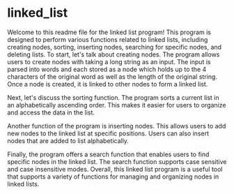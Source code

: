 # linked_list

Welcome to this readme file for the linked list program! This program is designed to perform various functions related to linked lists, including creating nodes, sorting, inserting nodes, searching for specific nodes, and deleting lists. To start, let's talk about creating nodes. The program allows users to create nodes with taking a long string as an input. The input is parsed into words and each stored as a node which holds up to the 4 characters of the original word as well as the length of the original string. Once a node is created, it is linked to other nodes to form a linked list.

Next, let's discuss the sorting function. The program sorts a current list in an alphabetically ascending order. This makes it easier for users to organize and access the data in the list.

Another function of the program is inserting nodes. This allows users to add new nodes to the linked list at specific positions. Users can also insert nodes that are added to list alphabetically.

Finally, the program offers a search function that enables users to find specific nodes in the linked list. The search function supports case sensitive and case insensitive modes. Overall, this linked list program is a useful tool that supports a variety of functions for managing and organizing nodes in linked lists.
